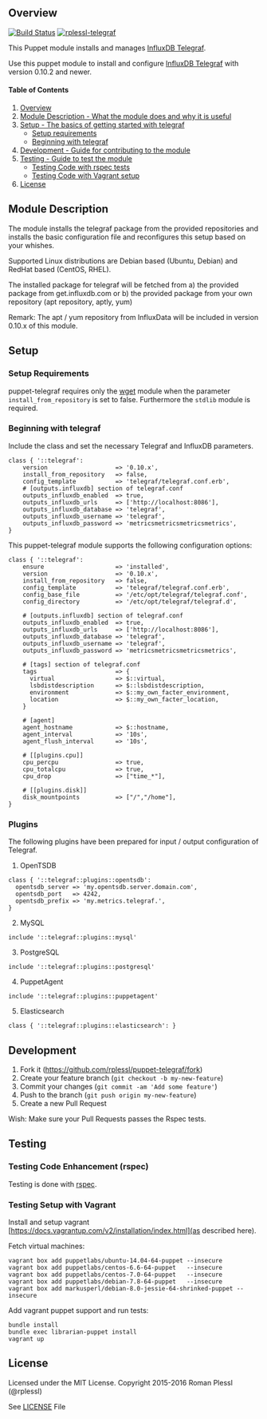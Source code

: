 ## Overview
[![Build Status](https://travis-ci.org/rplessl/puppet-telegraf.svg?branch=master)](https://travis-ci.org/rplessl/puppet-telegraf?branch=master)
[![rplessl-telegraf](https://img.shields.io/puppetforge/r/rplessl/telegraf.svg)](https://forge.puppetlabs.com/rplessl/telegraf)

This Puppet module installs and manages [InfluxDB Telegraf](https://github.com/influxdb/telegraf).

Use this puppet module to install and configure [InfluxDB Telegraf](https://github.com/influxdb/telegraf) with version 0.10.2 and newer.

#### Table of Contents

1. [Overview](#overview)
2. [Module Description - What the module does and why it is useful](#module-description)
3. [Setup - The basics of getting started with telegraf](#setup)
    * [Setup requirements](#setup-requirements)
    * [Beginning with telegraf](#beginning-with-telegraf)
4.  [Development - Guide for contributing to the module](#development)
5.  [Testing - Guide to test the module](#testing)
    * [Testing Code with rspec tests](#testing-code-enhancement-rspec)
    * [Testing Code with Vagrant setup](#testing-setup-with-vagrant)
6.  [License](#License)

## Module Description

The module installs the telegraf package from the provided repositories and installs the basic configuration file and reconfigures this setup based on your whishes.

Supported Linux distributions are Debian based (Ubuntu, Debian) and RedHat based (CentOS, RHEL).

The installed package for telegraf will be fetched from
  a) the provided package from get.influxdb.com or
  b) the provided package from your own repository (apt repository, aptly, yum)

Remark: The apt / yum repository from InfluxData will be included in version 0.10.x of this module.

## Setup

### Setup Requirements

puppet-telegraf requires only the [wget](https://forge.puppetlabs.com/maestrodev/wget) module when the parameter `install_from_repository` is set to false. Furthermore the `stdlib` module is required.

### Beginning with telegraf

Include the class and set the necessary Telegraf and InfluxDB parameters.

```
class { '::telegraf':
    version                   => '0.10.x',
    install_from_repository   => false,
    config_template           => 'telegraf/telegraf.conf.erb',
    # [outputs.influxdb] section of telegraf.conf
    outputs_influxdb_enabled  => true,
    outputs_influxdb_urls     => ['http://localhost:8086'],
    outputs_influxdb_database => 'telegraf',
    outputs_influxdb_username => 'telegraf',
    outputs_influxdb_password => 'metricsmetricsmetricsmetrics',
}
```

This puppet-telegraf module supports the following configuration options:

```
class { '::telegraf':
    ensure                    => 'installed',
    version                   => '0.10.x',
    install_from_repository   => false,
    config_template           => 'telegraf/telegraf.conf.erb',
    config_base_file          => '/etc/opt/telegraf/telegraf.conf',
    config_directory          => '/etc/opt/telegraf/telegraf.d',

    # [outputs.influxdb] section of telegraf.conf
    outputs_influxdb_enabled  => true,
    outputs_influxdb_urls     => ['http://localhost:8086'],
    outputs_influxdb_database => 'telegraf',
    outputs_influxdb_username => 'telegraf',
    outputs_influxdb_password => 'metricsmetricsmetricsmetrics',

    # [tags] section of telegraf.conf
    tags                      => {
      virtual                 => $::virtual,
      lsbdistdescription      => $::lsbdistdescription,
      environment             => $::my_own_facter_environment,
      location                => $::my_own_facter_location,
    }

    # [agent]
    agent_hostname            => $::hostname,
    agent_interval            => '10s',
    agent_flush_interval      => '10s',

    # [[plugins.cpu]]
    cpu_percpu                => true,
    cpu_totalcpu              => true,
    cpu_drop                  => ["time_*"],

    # [[plugins.disk]]
    disk_mountpoints          => ["/","/home"],
}
```

### Plugins

The following plugins have been prepared for input / output configuration of Telegraf.

1. OpenTSDB
  ```
  class { '::telegraf::plugins::opentsdb':
    opentsdb_server => 'my.opentsdb.server.domain.com',
    opentsdb_port   => 4242,
    opentsdb_prefix => 'my.metrics.telegraf.',
  }
  ```

2. MySQL
  ```
  include '::telegraf::plugins::mysql'
  ```

3. PostgreSQL
  ```
  include '::telegraf::plugins::postgresql'
  ```

4. PuppetAgent
  ```
  include '::telegraf::plugins::puppetagent'
  ```

5. Elasticsearch
  ```
  class { '::telegraf::plugins::elasticsearch': }
  ```

## Development

1. Fork it (https://github.com/rplessl/puppet-telegraf/fork)
2. Create your feature branch (`git checkout -b my-new-feature`)
3. Commit your changes (`git commit -am 'Add some feature'`)
4. Push to the branch (`git push origin my-new-feature`)
5. Create a new Pull Request

Wish: Make sure your Pull Requests passes the Rspec tests.

## Testing

### Testing Code Enhancement (rspec)

Testing is done with [rspec](http://rspec-puppet.com/).

### Testing Setup with Vagrant

Install and setup vagrant [https://docs.vagrantup.com/v2/installation/index.html](as described here).

Fetch virtual machines:
```ShellSession
vagrant box add puppetlabs/ubuntu-14.04-64-puppet --insecure
vagrant box add puppetlabs/centos-6.6-64-puppet   --insecure
vagrant box add puppetlabs/centos-7.0-64-puppet   --insecure
vagrant box add puppetlabs/debian-7.8-64-puppet   --insecure
vagrant box add markusperl/debian-8.0-jessie-64-shrinked-puppet --insecure
```

Add vagrant puppet support and run tests:
```ShellSession
bundle install
bundle exec librarian-puppet install
vagrant up
```

## License

Licensed under the MIT License.
Copyright 2015-2016 Roman Plessl (@rplessl)

See [LICENSE](https://github.com/rplessl/puppet-telegraf/blob/master/LICENSE) File





